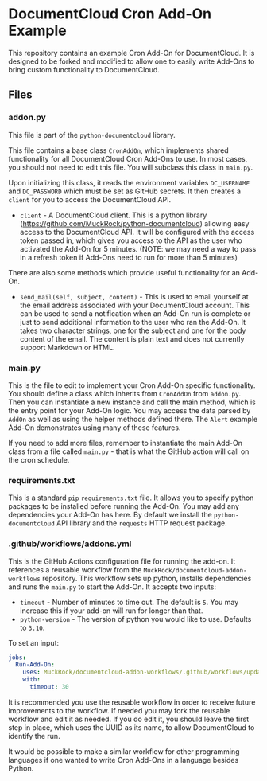 
# DocumentCloud Cron Add-On Example

This repository contains an example Cron Add-On for DocumentCloud.  It is
designed to be forked and modified to allow one to easily write Add-Ons to
bring custom functionality to DocumentCloud.

## Files

### addon.py

This file is part of the `python-documentcloud` library.

This file contains a base class `CronAddOn`, which implements shared
functionality for all DocumentCloud Cron Add-Ons to use.  In most cases, you
should not need to edit this file.  You will subclass this class in `main.py`.

Upon initializing this class, it reads the environment variables `DC_USERNAME`
and `DC_PASSWORD` which must be set as GitHub secrets.  It then creates a
`client` for you to access the DocumentCloud API.

* `client` - A DocumentCloud client.  This is a python library
  (https://github.com/MuckRock/python-documentcloud) allowing easy access to
  the DocumentCloud API.  It will be configured with the access token passed
  in, which gives you access to the API as the user who activated the Add-On
  for 5 minutes. (NOTE: we may need a way to pass in a refresh token if Add-Ons
  need to run for more than 5 minutes)

There are also some methods which provide useful functionality for an Add-On.

* `send_mail(self, subject, content)` - This is used to email yourself at the
  email address associated with your DocumentCloud account.  This can be used
  to send a notification when an Add-On run is complete or just to send
  additional information to the user who ran the Add-On.  It takes two
  character strings, one for the subject and one for the body content of the
  email.  The content is plain text and does not currently support Markdown or
  HTML.

### main.py

This is the file to edit to implement your Cron Add-On specific functionality.
You should define a class which inherits from `CronAddOn` from `addon.py`.
Then you can instantiate a new instance and call the main method, which is the
entry point for your Add-On logic.  You may access the data parsed by `AddOn`
as well as using the helper methods defined there.  The `Alert` example
Add-On demonstrates using many of these features.

If you need to add more files, remember to instantiate the main Add-On class
from a file called `main.py` - that is what the GitHub action will call on the
cron schedule.

### requirements.txt

This is a standard `pip` `requirements.txt` file.  It allows you to specify
python packages to be installed before running the Add-On.  You may add any
dependencies your Add-On has here.  By default we install the
`python-documentcloud` API library and the `requests` HTTP request package.

### .github/workflows/addons.yml

This is the GitHub Actions configuration file for running the add-on.  It
references a reusable workflow from the
`MuckRock/documentcloud-addon-workflows` repository.  This workflow sets up
python, installs dependencies and runs the `main.py` to start the Add-On. It
accepts two inputs:
* `timeout` - Number of minutes to time out.  The default is `5`.  You may
  increase this if your add-on will run for longer than that.
* `python-version` - The version of python you would like to use.  Defaults to `3.10`.

To set an input:
```yaml
jobs:
  Run-Add-On:
    uses: MuckRock/documentcloud-addon-workflows/.github/workflows/update-config.yml@v1
    with:
      timeout: 30
```

It is recommended you use the reusable workflow in order to receive future
improvements to the workflow.  If needed you may fork the reusable workflow and
edit it as needed. If you do edit it, you should leave the first step in place,
which uses the UUID as its name, to allow DocumentCloud to identify the run.

It would be possible to make a similar workflow for other programming languages
if one wanted to write Cron Add-Ons in a language besides Python.
